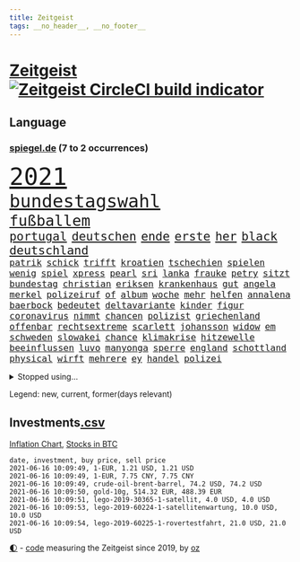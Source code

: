 ```yaml
---
title: Zeitgeist
tags: __no_header__, __no_footer__
---
```


# [Zeitgeist](https://oliz.io/zeitgeist/) [![Zeitgeist CircleCI build indicator](https://circleci.com/gh/ooz/zeitgeist.svg?style=shield)](https://circleci.com/gh/ooz/zeitgeist)

## Language

<h3><a href="https://www.spiegel.de" target="_blank">spiegel.de</a> (7 to 2 occurrences)</h3>
<p style="font-family:monospace">
<span style="font-size:32pt"><a href="news_links.html#2021" class="current">2021</a></span>
<br>
<span style="font-size:24pt"><a href="news_links.html#bundestagswahl" class="current">bundestagswahl</a></span>
<br>
<span style="font-size:20pt"><a href="news_links.html#fußballem" class="current">fußballem</a></span>
<br>
<span style="font-size:16pt"><a href="news_links.html#portugal" class="current">portugal</a></span>
<span style="font-size:16pt"><a href="news_links.html#deutschen" class="current">deutschen</a></span>
<span style="font-size:16pt"><a href="news_links.html#ende" class="current">ende</a></span>
<span style="font-size:16pt"><a href="news_links.html#erste" class="current">erste</a></span>
<span style="font-size:16pt"><a href="news_links.html#her" class="current">her</a></span>
<span style="font-size:16pt"><a href="news_links.html#black" class="current">black</a></span>
<span style="font-size:16pt"><a href="news_links.html#deutschland" class="current">deutschland</a></span>
<br>
<span style="font-size:12pt"><a href="news_links.html#patrik" class="new">patrik</a></span>
<span style="font-size:12pt"><a href="news_links.html#schick" class="new">schick</a></span>
<span style="font-size:12pt"><a href="news_links.html#trifft" class="current">trifft</a></span>
<span style="font-size:12pt"><a href="news_links.html#kroatien" class="new">kroatien</a></span>
<span style="font-size:12pt"><a href="news_links.html#tschechien" class="current">tschechien</a></span>
<span style="font-size:12pt"><a href="news_links.html#spielen" class="current">spielen</a></span>
<span style="font-size:12pt"><a href="news_links.html#wenig" class="current">wenig</a></span>
<span style="font-size:12pt"><a href="news_links.html#spiel" class="current">spiel</a></span>
<span style="font-size:12pt"><a href="news_links.html#xpress" class="current">xpress</a></span>
<span style="font-size:12pt"><a href="news_links.html#pearl" class="current">pearl</a></span>
<span style="font-size:12pt"><a href="news_links.html#sri" class="current">sri</a></span>
<span style="font-size:12pt"><a href="news_links.html#lanka" class="current">lanka</a></span>
<span style="font-size:12pt"><a href="news_links.html#frauke" class="new">frauke</a></span>
<span style="font-size:12pt"><a href="news_links.html#petry" class="current">petry</a></span>
<span style="font-size:12pt"><a href="news_links.html#sitzt" class="current">sitzt</a></span>
<span style="font-size:12pt"><a href="news_links.html#bundestag" class="current">bundestag</a></span>
<span style="font-size:12pt"><a href="news_links.html#christian" class="current">christian</a></span>
<span style="font-size:12pt"><a href="news_links.html#eriksen" class="new">eriksen</a></span>
<span style="font-size:12pt"><a href="news_links.html#krankenhaus" class="current">krankenhaus</a></span>
<span style="font-size:12pt"><a href="news_links.html#gut" class="current">gut</a></span>
<span style="font-size:12pt"><a href="news_links.html#angela" class="current">angela</a></span>
<span style="font-size:12pt"><a href="news_links.html#merkel" class="current">merkel</a></span>
<span style="font-size:12pt"><a href="news_links.html#polizeiruf" class="current">polizeiruf</a></span>
<span style="font-size:12pt"><a href="news_links.html#of" class="current">of</a></span>
<span style="font-size:12pt"><a href="news_links.html#album" class="current">album</a></span>
<span style="font-size:12pt"><a href="news_links.html#woche" class="current">woche</a></span>
<span style="font-size:12pt"><a href="news_links.html#mehr" class="current">mehr</a></span>
<span style="font-size:12pt"><a href="news_links.html#helfen" class="current">helfen</a></span>
<span style="font-size:12pt"><a href="news_links.html#annalena" class="current">annalena</a></span>
<span style="font-size:12pt"><a href="news_links.html#baerbock" class="current">baerbock</a></span>
<span style="font-size:12pt"><a href="news_links.html#bedeutet" class="current">bedeutet</a></span>
<span style="font-size:12pt"><a href="news_links.html#deltavariante" class="current">deltavariante</a></span>
<span style="font-size:12pt"><a href="news_links.html#kinder" class="current">kinder</a></span>
<span style="font-size:12pt"><a href="news_links.html#figur" class="current">figur</a></span>
<span style="font-size:12pt"><a href="news_links.html#coronavirus" class="current">coronavirus</a></span>
<span style="font-size:12pt"><a href="news_links.html#nimmt" class="current">nimmt</a></span>
<span style="font-size:12pt"><a href="news_links.html#chancen" class="current">chancen</a></span>
<span style="font-size:12pt"><a href="news_links.html#polizist" class="current">polizist</a></span>
<span style="font-size:12pt"><a href="news_links.html#griechenland" class="current">griechenland</a></span>
<span style="font-size:12pt"><a href="news_links.html#offenbar" class="current">offenbar</a></span>
<span style="font-size:12pt"><a href="news_links.html#rechtsextreme" class="current">rechtsextreme</a></span>
<span style="font-size:12pt"><a href="news_links.html#scarlett" class="current">scarlett</a></span>
<span style="font-size:12pt"><a href="news_links.html#johansson" class="current">johansson</a></span>
<span style="font-size:12pt"><a href="news_links.html#widow" class="current">widow</a></span>
<span style="font-size:12pt"><a href="news_links.html#em" class="current">em</a></span>
<span style="font-size:12pt"><a href="news_links.html#schweden" class="current">schweden</a></span>
<span style="font-size:12pt"><a href="news_links.html#slowakei" class="current">slowakei</a></span>
<span style="font-size:12pt"><a href="news_links.html#chance" class="current">chance</a></span>
<span style="font-size:12pt"><a href="news_links.html#klimakrise" class="current">klimakrise</a></span>
<span style="font-size:12pt"><a href="news_links.html#hitzewelle" class="new">hitzewelle</a></span>
<span style="font-size:12pt"><a href="news_links.html#beeinflussen" class="current">beeinflussen</a></span>
<span style="font-size:12pt"><a href="news_links.html#luvo" class="new">luvo</a></span>
<span style="font-size:12pt"><a href="news_links.html#manyonga" class="new">manyonga</a></span>
<span style="font-size:12pt"><a href="news_links.html#sperre" class="current">sperre</a></span>
<span style="font-size:12pt"><a href="news_links.html#england" class="current">england</a></span>
<span style="font-size:12pt"><a href="news_links.html#schottland" class="current">schottland</a></span>
<span style="font-size:12pt"><a href="news_links.html#physical" class="new">physical</a></span>
<span style="font-size:12pt"><a href="news_links.html#wirft" class="current">wirft</a></span>
<span style="font-size:12pt"><a href="news_links.html#mehrere" class="current">mehrere</a></span>
<span style="font-size:12pt"><a href="news_links.html#ey" class="new">ey</a></span>
<span style="font-size:12pt"><a href="news_links.html#handel" class="current">handel</a></span>
<span style="font-size:12pt"><a href="news_links.html#polizei" class="current">polizei</a></span>
</p>
<details>
<summary>Stopped using...</summary>
<p class="former" style="font-size:12pt">
france(240) gerechtigkeit(240) migrationspolitik(240) rb(239) anleger(238) aufgerufen(238) awards(238) brutale(238) gefiel(238) haare(238) interessiert(238) mike(238) rassistisch(238) streiks(238) tatortvote(238) wirklichkeit(238) 2050(237) betroffenen(237) bildungsministerin(237) entdeckung(237) erzielt(237) genannt(237) influencer(237) jüdische(237) kandidatinnen(237) klimaneutral(237) lohnt(237) torjäger(237) treffer(237) wettbewerb(237) 737(236) gedrängt(236) kommentiert(236) lockdowns(236) ludwigshafen(236) reduziert(236) roth(236) spdpolitikerin(236) straftaten(236) weshalb(236) zahlreicher(236) 39(235) a2(235) bekanntesten(235) beschwerde(235) besonderen(235) egal(235) gleichzeitig(235) hai(235) krankenhäusern(235) punkte(235) schadet(235) schlimmsten(235) schwedischen(235) standort(235) unmut(235) zeugen(235) zlatan(235) 7(234) airbnb(234) bischofskonferenz(234) bundeskanzler(234) bundesweite(234) christen(234) coronalockdown(234) drehen(234) erkennt(234) feminismus(234) future(234) gestrandet(234) königreichs(234) künstlerin(234) nachfolgerin(234) qualität(234) radikalen(234) rote(234) rüsten(234) stets(234) streicht(234) untersucht(234) weber(234) airbus(233) alkohol(233) ausweitung(233) betriebe(233) brown(233) cockpit(233) einziges(233) elefanten(233) fünfte(233) gefüllt(233) irgendwann(233) klein(233) landen(233) lyon(233) melanie(233) olympique(233) sicherheitsbehörden(233) sparen(233) spätestens(233) tom(233) verweigern(233) atlanta(232) ausweiten(232) bezug(232) britischer(232) depressionen(232) erdgas(232) fridays(232) investiert(232) langer(232) lebt(232) leichter(232) mario(232) nicola(232) nrwinnenminister(232) pompeo(232) raten(232) scheuer(232) tempo(232) verstorbenen(232) verzweifelt(232) virologe(232) 05(231) 33(231) 6(231) allgäu(231) ausharren(231) beantragen(231) cancel(231) culture(231) gehe(231) heizung(231) kohleausstieg(231) mainz(231) mütter(231) schulden(231) spitzenspiel(231) yorker(231) attraktiver(230) bayerntrainer(230) erschütterte(230) feinde(230) flaschen(230) fliehen(230) freiburg(230) fördert(230) gesicht(230) hoffenheim(230) höchst(230) impfstoffen(230) kretschmer(230) kämpfe(230) roboter(230) räumen(230) schlimm(230) tasche(230) versorgt(230) vertreter(230) zwang(230) 44(229) angeklagter(229) ausschreitungen(229) auswanderer(229) eskalieren(229) geistliche(229) gesundheit(229) lügen(229) massiven(229) pharmakonzerne(229) restaurant(229) rollstuhl(229) unterschiedlichen(229) verdiente(229) volker(229) zeitalter(229) 27(228) bedarf(228) bedenken(228) dortige(228) drohungen(228) eindringlich(228) erfuhr(228) gefährden(228) grundschüler(228) hieß(228) historischen(228) jackson(228) landesregierung(228) marke(228) niederlagen(228) radsport(228) ronald(228) verkehrsminister(228) weichen(228) werkzeug(228) zivilisten(228) ausflug(227) aviv(227) begleiten(227) bußgeld(227) durften(227) gedreht(227) geflogen(227) gelsenkirchen(227) handelte(227) jonas(227) mahnen(227) maximal(227) maximilian(227) mächtigsten(227) nahverkehr(227) rettungsschiff(227) schwierigen(227) seltener(227) spitzentitel(227) tel(227) teure(227) wochenlang(227) ahnung(226) ausgangssperre(226) auswärtigen(226) berufseinstieg(226) bmw(226) branchen(226) ehre(226) familien(226) hessens(226) menschenleben(226) ministerpräsidentin(226) vergleich(226) verschiebt(226) väter(226) wilson(226) wälder(226) überprüft(226) 10000(225) 24jähriger(225) anlagen(225) auseinander(225) befreit(225) bekämpft(225) berät(225) gewaltsamen(225) goretzka(225) häusliche(225) immobilien(225) investitionen(225) katastrophale(225) null(225) politisches(225) schwierigkeiten(225) spaziergang(225) tagelang(225) verspielt(225) volksverhetzung(225) 2011(224) amerikanischen(224) beleidigung(224) bus(224) deals(224) debatten(224) energy(224) finanziell(224) historisches(224) kompliziert(224) medikamente(224) messe(224) paderborn(224) pünktlich(224) satellitenbild(224) social(224) sonntagmorgen(224) studium(224) taktik(224) umgehend(224) vertritt(224) übt(224) 1500(223) ausfall(223) behaupten(223) freundschaft(223) gewohnt(223) oma(223) starker(223) verbündete(223) verwüstungen(223) 600(222) bundesstaat(222) trieb(222) volle(222) argentinien(221) dortmunds(221) fortgesetzt(221) fußballprofi(221) gebe(221) gladbach(221) indonesien(221) jedenfalls(221) mesut(221) misshandlungen(221) zielgeraden(221) billie(220) eilish(220) eindämmung(220) empfohlen(220) forschung(220) kanzlerschaft(220) kleines(220) angezündet(219) beschränkungen(219) goldenen(219) matteo(219) milde(219) verwandelt(219) ablehnung(218) beschossen(218) dich(218) drücken(218) einbrechen(218) einfacher(218) infektionsrisiko(218) kanzlerkandidatur(218) kritischen(218) organisieren(218) samstagabend(218) überraschung(218) douglas(217) einnahmen(217) erzgebirge(217) gehirn(217) haushalte(217) meinen(217) mitgliedsländer(217) prinzip(217) privat(217) prominentesten(217) stiegen(217) tunesien(217) usrepräsentantenhaus(217) vakzine(217) wittert(217) beschuldigten(216) haaland(216) kehrte(216) überfallen(216) überschwemmungen(216) besondere(215) deutschem(215) fragte(215) geschieht(215) kroos(215) pipeline(215) provokation(215) schwerverletzte(215) sturgeon(215) verletzten(215) wohnt(215) überprüfen(215) giuliani(214) lücke(214) probe(214) sonde(214) springen(214) ständig(214) unglaubliche(214) vorgelegt(214) auffällig(213) hall(213) ignorieren(213) le(213) outfit(213) sachsens(213) stellungnahme(213) verteidigen(213) zusammenstößen(213) auszahlung(212) coronabedingt(212) coronaviruspandemie(212) entließ(212) justizministerium(212) netflixserie(212) raab(212) registrieren(212) todesstrafe(212) wahnsinn(212) barnier(211) bestätigte(211) ringen(211) robben(211) zuckerberg(211) überprüfung(211) bekenntnis(210) bruce(210) erfolgreichsten(210) indizien(210) mitfavorit(210) schwärmt(210) untergebracht(210) verschwörung(210) warm(210) 17jähriger(209) 73(209) alarmierte(209) amerikas(209) heiligen(209) illegales(209) janine(209) kracht(209) präsidentenwahl(209) stone(209) 19jähriger(208) aufgefunden(208) bundesverfassungsgericht(208) dein(208) digital(208) fehlten(208) führungspositionen(208) philosoph(208) wütende(208) engpässe(207) größere(207) heinrich(207) kunstwerk(207) top(207) 46(206) dachten(206) eudiplomaten(206) inzidenzwert(206) mitarbeiterin(206) rasen(206) ausgeweitet(205) bunten(205) doha(205) empfehlen(205) jubeln(205) rose(205) stress(205) ware(205) erkannt(204) erzielten(204) hilfen(204) s(204) architekten(203) asteroiden(203) bevorstehen(203) flagge(203) hackerangriff(203) tätern(203) whochef(203) blake(202) immens(202) regierungserklärung(202) wuchs(202) infektionsgeschehen(201) saintgermain(201) sicherheitsgesetz(201) fließen(200) me(200) papier(200) bartsch(199) klassische(199) onlineplattformen(199) schottische(199) erpressung(198) einhalten(197) fame(197) fehlende(197) grünenchefin(197) mischung(197) vermissten(197) abermals(196) feierten(196) gewaltsame(196) ksk(196) royale(196) cover(195) lieferanten(195) palmer(195) south(195) ungeklärt(195) wiedergewählt(195) anschlägen(194) daxkonzern(194) trauma(194) verzeichnen(194) angewiesen(193) coronaeinschränkungen(193) flughafens(193) himalaja(193) portal(193) schwört(193) titelgewinn(193) verzögerungen(193) wahr(193) bezirk(192) bundesparteitag(192) jadon(192) 39jährigen(191) dutzend(191) gesundheitsdienst(191) gewannen(191) night(191) khan(190) nannten(190) sozial(190) vogel(190) barça(189) vertraute(189) flüchtete(187) barth(186) beliebten(186) müttern(186) 300000(185) kameraden(185) kretschmann(185) offensichtlich(185) personelle(185) stehlen(185) vorfällen(185) winfried(185) ermordete(184) tanzen(184) diesjährigen(183) farben(183) karlsruhe(183) klischees(183) rwe(183) evangelische(182) herausforderungen(182) unrealistisch(182) araber(181) befrieden(181) johannes(181) rückgängig(181) startup(181) stellenabbau(181) abschottung(180) voraussetzung(180) voraussichtlich(180) edin(179) plänen(179) renault(179) golfstar(178) überlastet(178) offenem(177) genehmigen(176) impfzentrum(176) zoom(176) berufswahl(175) eingeliefert(175) hagen(175) rollstuhlfahrer(175) smart(175) spacex(175) datenschutz(174) strukturen(174) coronafolgen(173) umzugehen(173) verpflichtend(173) ausgeblieben(172) janet(172) kursieren(172) privatpersonen(171) revival(171) beerdigt(169) fabian(169) ibrahimović(169) sancho(169) tolle(169) ausgesehen(168) dreyer(168) heimsieg(168) malu(168) koblenz(167) noah(167) usarbeitsmarkt(167) 43jähriger(166) billiger(166) brachten(166) trugen(166) verdächtig(166) versammelt(166) weltmeisterin(166) arnd(164) popsängerin(164) warme(164) 1975(163) durchhalten(163) entzug(163) kollabieren(163) mobilität(163) mandanten(162) 58(161) bundeskabinett(161) gesundheitsministers(161) titelkampf(161) ustruppen(161) schärfer(160) ausliefern(159) berühmtesten(159) kraftwerk(159) angestellten(158) helmut(158) bürokratie(156) mail(156) hartz(155) kollidierte(155) rekorde(155) bali(154) coronawochenüberblick(154) teneriffa(154) eruptionen(153) flogen(153) kleinere(153) gerechter(152) stoffe(152) terzić(151) 15jährige(150) karolina(150) morddrohungen(150) saisonende(150) gedicht(149) bätzing(148) dürre(148) richtlinien(148) aussetzen(147) gesendet(147) groko(147) überforderte(147) beifahrer(146) entlarven(146) edeka(144) exuspräsident(144) festgesetzt(144) flüchtlingslagern(144) wissler(144) harren(143) verschlimmert(143) überschatten(143) stadionsprecher(142) jener(140) stromversorgung(140) urlaubsinsel(140) versunkenen(140) anfragen(139) benachbarten(139) motorroller(138) wonach(137) geheim(136) arbeitsgericht(134) höheres(134) papiere(134) rückweg(134) schutzvorkehrungen(134) dna(133) edinburgh(133) entgehen(133) strafgerichtshof(133) trainers(133) absetzen(132) führungswechsel(132) höhenflug(132) jagt(131) polizeibeamte(131) impftermin(130) jahn(130) schlaf(130) schwangerschaftsabbrüche(130) entschärfung(129) rammt(129) ersparnisse(128) fakenews(128) fragwürdigen(128) gestohlenen(128) glasgow(128) indonesischen(128) pokalsieger(128) statistiker(127) pantherstar(126) infos(125) irische(125) iv(125) konfrontation(125) sir(125) häusern(124) java(124) leuchtet(124) schrittweise(124) terrororganisation(124) zulauf(124) erschleichen(123) laptop(123) pleiten(123) willis(123) benutzen(122) kobe(122) delmenhorst(121) offline(121) schulöffnungen(121) agenda(120) amazons(120) dfbpräsident(120) englischer(120) lauert(120) trümmerteile(120) verstärkte(120) freundlich(119) luxemburg(119) pokalfinale(119) gegeneinander(118) pkwmaut(117) gemüse(116) gewalttätigen(115) master(115) spielzeug(115) typs(115) datingapp(114) grundstück(114) matratze(114) teilzunehmen(114) aufmarsch(113) ausflüge(113) erschlagen(113) fügte(113) angemessene(112) fuhren(112) gleicht(112) 00(111) bamberg(111) beratungsstelle(110) marina(110) bildungssystem(109) bryant(109) gelähmt(109) 73jährige(108) erlass(108) stürze(108) abgefangen(106) berechtigte(106) direkte(106) reparatur(105) traktiert(105) verschossen(105) goldbarren(104) üblich(104) belästigt(103) eingriffe(103) gezahlt(103) brannten(102) sprengt(102) dogecoin(100) mobbing(100) aue(99) chile(99) draghi(99) grab(99) impfschutz(99) sicherheitskräften(99) weltkriegsbomben(99) wöchentlich(99) kreuzfahrten(98) nachgebessert(98) rendite(98) weiblich(98) benachteiligten(97) drucken(97) fahrlässige(97) indiens(97) trieben(97) bedingung(96) elektronischen(96) baron(95) streich(95) exportieren(94) nebenwirkung(94) seen(94) vergewaltigte(94) ambitioniertes(93) flächendeckende(93) protestaktion(93) antwortet(92) bereicherung(92) notstand(92) 20jährige(91) fragwürdiges(91) gefeierte(91) palästinensischer(91) wahlomat(91) 730000(90) ausgegraben(90) can't(90) dreieck(90) fahrradbranche(90) formate(90) fußballspieler(90) machtmissbrauch(90) magen(90) angriffs(89) esa(89) hope(89) lösten(89) taktischen(89) thermometer(89) undenkbar(89) vincent(89) arroganz(88) emirat(88) frieren(88) japanerin(88) linkenvorsitzende(88) psychologischen(88) recherche(88) rechtsmediziner(88) schutzwirkung(88) verstörend(88) bombardierung(87) eliteeinheit(87) fahrradunfall(87) fassungslos(87) gereicht(87) muscheln(87) ehrliche(86) erfüllte(86) royal(86) sexistische(86) steuersenkungen(86) acts(85) bundestagskandidatur(85) bürgermeisters(85) gegnerin(85) melilla(85) natotruppen(85) rausch(85) salihamidžić(85) vergnügungsparks(85) lehrstunde(84) montagmorgen(84) strich(84) inhalten(83) oprah(83) pen(83) phasen(83) spektakuläres(83) teslachefs(83) umgangs(83) winfrey(83) 313(82) 41jährigen(82) fahrrädern(82) gesundheitsschutz(82) hilferuf(82) obduziert(82) spannender(82) steuerlich(82) universelle(82) beliebteste(81) bundesinstitut(81) francisco(81) mordanklage(81) raketenangriffen(81) zurückgekehrt(81) großereignis(80) internetriesen(80) jayz(80) mitmachen(80) neunten(80) befestigt(79) komplott(79) niemals(79) typ(79) vorrangig(79) aires(78) buenos(78) globes(78) teenagerin(78) täuschen(78) verborgene(78) ökologisch(78) hitlerbilder(77) knoblauch(77) marokkanischen(77) mosambik(77) orte(77) förderschulen(76) regionalen(76) sexualisierter(76) steuersätzen(76) studienfach(76) unabhängigkeitsbewegung(76) unbeschadet(76) vernehmung(76) vorgesetzte(76) angefahren(75) anwender(75) herkömmliche(75) seenotrettungsschiff(75) aktivistengruppe(74) aufräumen(74) buchstaben(74) exzesse(74) gebührt(74) kreuz(74) schwitzen(74) thessaloniki(74) unmoralisch(74) uskonservativen(74) dfbpräsidenten(73) goldener(73) löws(73) schieflage(73) spannendes(73) dramatisches(72) erforschung(72) hausarztpraxen(72) hawks(72) hingewiesen(72) viertes(72) ansteigen(71) betet(71) gdl(71) lokführergewerkschaft(71) lokführern(71) zürich(71) adams(70) jogi(70) michigan(70) watt(70) dagmar(69) fahrender(69) korn(69) patentschutz(69) verharrt(69) algorithmen(68) angriffswelle(68) diskriminierte(68) einnahme(68) musst(68) polemik(68) wal(68) kampl(67) press(67) room(67) vergewaltigers(67) weltberühmt(67) jordanien(66) niederlegen(66) freizeittipps(65) harmloser(65) immunisiert(65) realistisch(65) trollen(65) verglich(65) überraschendste(65) angeht(64) aussichtsreichen(64) boxen(64) lea(64) ustalkerin(64) zweitimpfung(64) bryson(63) dechambeau(63) nagelsmann(63) niedergelassene(63) seid(63) sicherheitslücke(63) eingebunden(62) gift(62) rassistisches(62) unverantwortlich(62) übernehme(62) dunkel(61) jährlich(61) mitgliedern(61) zauberwürfel(61) fäuste(60) impfstoffexporte(60) staatsanwälte(60) unangemessene(60) vergrub(60) ethikrats(59) geklappt(59) landesarbeitsgericht(59) witwe(59) ermittlungsverfahren(58) 15jähriger(57) achtsamkeit(57) elfjährige(57) kundgebungen(57) aufzuhalten(56) kebekus(56) leichtathleten(56) massagesalons(56) gehälter(55) segnen(55) impftempo(54) masters(54) 1974(53) 35jährige(53) angehalten(53) deutschisraelische(53) gauweiler(53) güter(53) missglückten(53) ostküste(53) teilzeit(53) unbeteiligte(53) abwärts(52) aufsteigt(51) tee(51) zugeständnisse(51) chauvin(50) derek(50) schlaganfälle(50) sesamstraße(50) afroamerikaners(49) gerichtstermine(49) gerichtsverhandlung(49) jr(49) kürzer(49) nicolai(49) radfahren(49) regionale(49) schönheitswettbewerb(49) klimabilanz(48) kritikerin(48) verlag(48) anrainer(47) auszugeben(47) expolizist(47) impfziel(47) krankgemeldet(47) kuss(47) enkeltrick(46) geschädigten(46) grenzzaun(46) großflächig(46) kleinerer(46) käse(46) platten(46) scheuers(46) tierwesen(46) joseph(45) scrollen(45) tätowierungen(45) 5500(44) entfernten(44) ressourcen(44) berlinzehlendorf(43) brüsseler(43) genitalverstümmelung(43) kniet(43) raubüberfall(43) viola(43) zehlendorf(43) ansprüchen(42) boseman(42) chadwick(42) dominierten(42) eisner(42) fellner(42) lösegeld(42) menschliches(42) posthum(42) 1400(41) 54jähriger(41) borissow(41) campingplatz(41) cduführung(41) covid19infektion(41) demokratiefördergesetz(41) labour(41) packenden(41) ulrike(41) bojko(40) fotobuch(40) stolperte(40) gesegnet(39) nachrichtenportal(39) rtlshow(39) zurückhalten(39) statistik(38) wandeln(38) ängsten(38) dublin(37) inland(37) sarg(37) seychellen(37) unternehmenssteuern(37) usmagazin(37) neuerdings(36) abstiegsgefährdete(35) aufgebrachte(35) bezweifeln(35) heldin(35) naturgesetze(35) verabschiedete(35) edmund(34) mehrkosten(34) wütenden(34) alibaba(33) biografie(33) kuh(33) pochen(33) rekordstrafe(33) beleidigend(32) cyberattacke(32) spekulation(32) tunesischen(32) untergang(32) zidane(32) zinédine(32) aufhören(30) forschungsministerin(30) verbrennungsmotoren(30) ökozid(30) bayernlegende(29) blinkt(29) kids(29) teamleiterin(29) abliefern(28) basketballpokal(28) betriebsärzte(28) dog(28) sehnt(28) verlieben(28) ähnlichen(28) adi(27) düsseldorfer(27) hütter(27) ehejahren(26) kennengelernt(26) steuererleichterungen(26) absenken(25) afghanischen(25) erstimpfung(25) klauseln(25) regionalregierung(25) abi(24) dinosaurierart(24) konkurrenzkampf(24) lebensgefährlichen(24) travolta(24) coronaopfer(23) cyberangriffe(23) gegenstände(23) genutztes(23) iris(23) kinderreportern(23) pandemiebedingten(23) speech(23) dgb(22) dynamo(22) geschosse(22) kleinklein(22) kontaktbeschränkung(22) pokémonsammelkarten(22) wissenschaftliche(22) zündete(22) aufwendigen(21) koeman(21) passé(21) videotest(21) reiter(20) agenten(19) co₂abgabe(19) grünenanhänger(19) klimadiskussion(19) spdchef(19) englisch(18) ermutigende(18) fastenbrechen(18) hohes(18) krematorien(18) polizeistation(18) prosieben(18) raketenbeschuss(18) spinne(18) vierjähriger(18) auslandsgeheimdienst(17) begraben(17) einheiten(17) planten(17) wahlperiode(17) überarbeitung(17) #allesdichtmachen(16) auszeichnung(16) hinreißen(16) videoaktion(16) wandlung(16) ausgehen(15) klimaschutzgesetz(15) klimaschutzgesetzes(15) produkten(15) wachsamkeit(15) bnd(14) chefredakteurin(14) einstimmen(14) eskalierten(14) hrubesch(14) leistet(14) mettmann(14) beleg(13) gefängnisstrafen(13) impfdrängler(13) milliardenschwere(13) soße(13) stolpert(13) küstenstadt(12) mondmission(12) referendum(12) saturday(12) schmuggeln(12) schüttete(12) terzic(12) westdeutschen(12) absolute(11) akzeptabel(11) bewerbungen(11) lippen(11) versöhnlichen(11) ziemiak(11)
</p>
</details>
<p>Legend: <span class="new">new</span>, <span class="current">current</span>, <span class="former">former(days relevant)</span></p>

## Investments[.csv](investments.csv)

[Inflation Chart](https://inflationchart.com),
[Stocks in BTC](https://stonksinbtc.xyz/)

```
date, investment, buy price, sell price
2021-06-16 10:09:49, 1-EUR, 1.21 USD, 1.21 USD
2021-06-16 10:09:49, 1-EUR, 7.75 CNY, 7.75 CNY
2021-06-16 10:09:49, crude-oil-brent-barrel, 74.2 USD, 74.2 USD
2021-06-16 10:09:50, gold-10g, 514.32 EUR, 488.39 EUR
2021-06-16 10:09:51, lego-2019-30365-1-satellit, 4.0 USD, 4.0 USD
2021-06-16 10:09:53, lego-2019-60224-1-satellitenwartung, 10.0 USD, 10.0 USD
2021-06-16 10:09:54, lego-2019-60225-1-rovertestfahrt, 21.0 USD, 21.0 USD
```

<footer>
<a href="javascript:toggleTheme()" class="nav">🌓</a>
- <a href="https://github.com/ooz/zeitgeist">code</a> measuring the Zeitgeist since 2019, by <a href="https://oliz.io">oz</a>
</footer>
